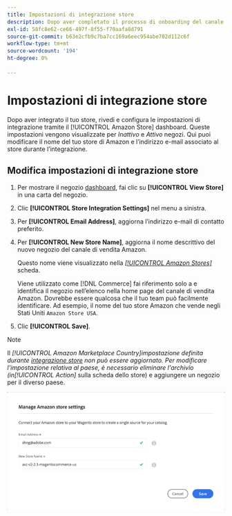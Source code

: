 ```yaml
---
title: Impostazioni di integrazione store
description: Dopo aver completato il processo di onboarding del canale di vendita Amazon, rivedi e configura le impostazioni di integrazione del negozio tramite [!UICONTROL Amazon Store] dashboard
exl-id: 58fc8e62-ce66-497f-8f55-f70aafa8d791
source-git-commit: b63e2cfb9c7ba7cc169a6eec954abe782d112c6f
workflow-type: tm+mt
source-wordcount: '194'
ht-degree: 0%

---
```


# Impostazioni di integrazione store

Dopo aver integrato il tuo store, rivedi e configura le impostazioni di integrazione tramite il [!UICONTROL Amazon Store] dashboard. Queste impostazioni vengono visualizzate per *Inattivo* e *Attivo* negozi. Qui puoi modificare il nome del tuo store di Amazon e l’indirizzo e-mail associato al store durante l’integrazione.

## Modifica impostazioni di integrazione store

1. Per mostrare il negozio [dashboard](./amazon-store-dashboard.md), fai clic su **[!UICONTROL View Store]** in una carta del negozio.

1. Clic **[!UICONTROL Store Integration Settings]** nel menu a sinistra.

1. Per **[!UICONTROL Email Address]**, aggiorna l’indirizzo e-mail di contatto preferito.

1. Per **[!UICONTROL New Store Name]**, aggiorna il nome descrittivo del nuovo negozio del canale di vendita Amazon.

   Questo nome viene visualizzato nella [_[!UICONTROL Amazon Stores]_](./managing-stores.md) scheda.

   Viene utilizzato come [!DNL Commerce] fai riferimento solo a e identifica il negozio nell’elenco nella home page del canale di vendita Amazon. Dovrebbe essere qualcosa che il tuo team può facilmente identificare. Ad esempio, il nome del tuo store Amazon che vende negli Stati Uniti `Amazon Store USA`.

1. Clic **[!UICONTROL Save]**.

>[!NOTE]
>
>Il _[!UICONTROL Amazon Marketplace Country]_impostazione definita durante [integrazione store](./store-integration.md) non può essere aggiornato. Per modificare l&#39;impostazione relativa al paese, è necessario eliminare l&#39;archivio (in_[!UICONTROL Action]_ sulla scheda dello store) e aggiungere un negozio per il diverso paese.

![Impostazioni integrazione store](assets/amazon-store-settings.png)
